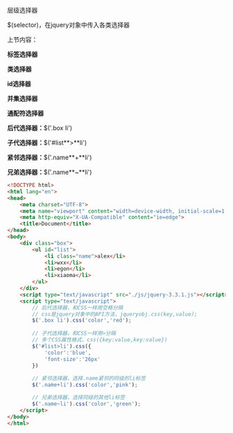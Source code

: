 层级选择器

$(selector)，在jquery对象中传入各类选择器

上节内容：

**标签选择器**

**类选择器**

**id选择器**

**并集选择器**

**通配符选择器**

**后代选择器：**$('.box li')

**子代选择器：**$('#list**>**li')

**紧邻选择器：**$('.name**+**li')

**兄弟选择器：**$('.name**~**li')

```html
<!DOCTYPE html>
<html lang="en">
<head>
    <meta charset="UTF-8">
    <meta name="viewport" content="width=device-width, initial-scale=1.0">
    <meta http-equiv="X-UA-Compatible" content="ie=edge">
    <title>Document</title>
</head>
<body>
    <div class="box">
        <ul id="list">
            <li class="name">alex</li>
            <li>wxx</li>
            <li>egon</li>
            <li>xiaoma</li>
        </ul>
    </div>
    <script type="text/javascript" src="./js/jquery-3.3.1.js"></script>
    <script type="text/javascript">
        // 后代选择器，和CSS一样用空格分隔
        // css是jquery对象中的API方法，jqueryobj.css(key,value);
        $('.box li').css('color','red');
        
        // 子代选择器，和CSS一样用>分隔
        // 多个CSS属性格式，css({key:value,key:value})
        $('#list>li').css({
            'color':'blue',
            'font-size':'26px'
        })
        
        // 紧邻选择器，选择.name紧邻的同级的li标签
        $('.name+li').css('color','pink');

        // 兄弟选择器，选择同级的其他li标签
        $('.name~li').css('color','green');
    </script>
</body>
</html>
```

